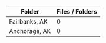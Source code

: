 | Folder        |   Files / Folders |
|---------------|-------------------|
| Fairbanks, AK |                 0 |
| Anchorage, AK |                 0 |
